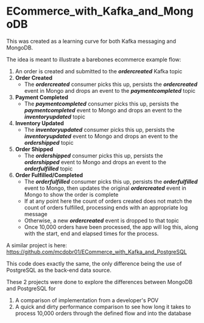 # ECommerce_with_Kafka_and_MongoDB
 
This was created as a learning curve for both Kafka messaging and MongoDB.

The idea is meant to illustrate a barebones ecommerce example flow:
1. An order is created and submitted to the **_ordercreated_** Kafka topic
1. **Order Created**
   - The **_ordercreated_** consumer picks this up, persists the **_ordercreated_** event in Mongo and drops an event to the **_paymentcompleted_** topic
3. **Payment Completed**
   - The **_paymentcompleted_** consumer picks this up, persists the **_paymentcompleted_** event to Mongo and drops an event to the **_inventoryupdated_** topic
3. **Inventory Updated**
   - The **_inventoryupdated_** consumer picks this up, persists the **_inventoryupdated_** event to Mongo and drops an event to the **_ordershipped_** topic
4. **Order Shipped**
   - The **_ordershipped_** consumer picks this up, persists the **_ordershipped_** event to Mongo and drops an event to the **_orderfulfilled_** topic
5. **Order Fulfilled/Completed**
   - The **_orderfulfilled_** consumer picks this up, persists the **_orderfulfilled_** event to Mongo, then updates the original **_ordercreated_** event in Mongo to show the order is complete
   - If at any point here the count of orders created does not match the count of orders fulfilled, processing ends with an appropriate log message
   - Otherwise, a new **_ordercreated_** event is dropped to that topic
   - Once 10,000 orders have been processed, the app will log this, along with the start, end and elapsed times for the process.
 
A similar project is here: https://github.com/mcdobr01/ECommerce_with_Kafka_and_PostgreSQL

This code does exactly the same, the only difference being the use of PostgreSQL as the back-end data source.

These 2 projects were done to explore the differences between MongoDB and PostgreSQL for
1. A comparison of implementation from a developer's POV
2. A quick and dirty performance comparison to see how long it takes to process 10,000 orders through the defined flow and into the database


